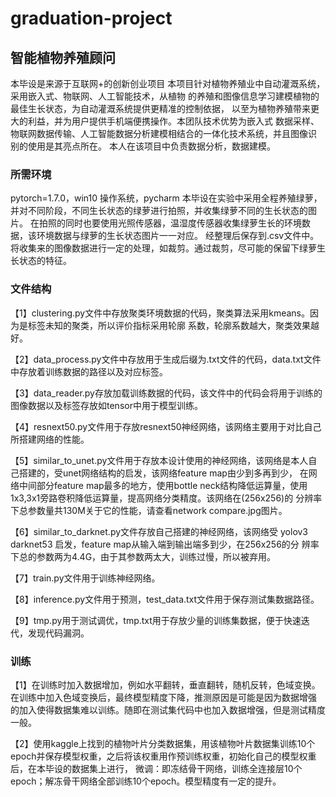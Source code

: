 # graduation-project

## 智能植物养殖顾问
本毕设是来源于互联网+的创新创业项目
本项目针对植物养殖业中自动灌溉系统，采用嵌入式、物联网、人工智能技术，从植物
的养殖和图像信息学习建模植物的最佳生长状态，为自动灌溉系统提供更精准的控制依据，
以至为植物养殖带来更大的利益，并为用户提供手机端便携操作。本团队技术优势为嵌入式
数据采样、物联网数据传输、人工智能数据分析建模相结合的一体化技术系统，并且图像识
别的使用是其亮点所在。
本人在该项目中负责数据分析，数据建模。

### 所需环境
pytorch=1.7.0，win10 操作系统，pycharm
本毕设在实验中采用全程养殖绿萝，并对不同阶段，不同生长状态的绿萝进行拍照，并收集绿萝不同的生长状态的图片。
在拍照的同时也要使用光照传感器，温湿度传感器收集绿萝生长的环境数据，该环境数据与绿萝的生长状态图片一一对应。
经整理后保存到.csv文件中。
将收集来的图像数据进行一定的处理，如裁剪。通过裁剪，尽可能的保留下绿萝生长状态的特征。

### 文件结构
【1】clustering.py文件中存放聚类环境数据的代码，聚类算法采用kmeans。因为是标签未知的聚类，所以评价指标采用轮廓
系数，轮廓系数越大，聚类效果越好。

【2】data_process.py文件中存放用于生成后缀为.txt文件的代码，data.txt文件中存放着训练数据的路径以及对应标签。

【3】data_reader.py存放加载训练数据的代码，该文件中的代码会将用于训练的图像数据以及标签存放如tensor中用于模型训练。

【4】resnext50.py文件用于存放resnext50神经网络，该网络主要用于对比自己所搭建网络的性能。

【5】similar_to_unet.py文件用于存放本设计使用的神经网络，该网络是本人自己搭建的，受unet网络结构的启发，该网络feature map由少到多再到少，
在网络中间部分feature map最多的地方，使用bottle neck结构降低运算量，使用1x3,3x1旁路卷积降低运算量，提高网络分类精度。该网络在(256x256)的
分辨率下总参数量共130M关于它的性能，请查看network compare.jpg图片。

【6】similar_to_darknet.py文件存放自己搭建的神经网络，该网络受 yolov3 darknet53 启发，feature map从输入端到输出端多到少，在256x256的分
辨率下总的参数两为4.4G，由于其参数两太大，训练过慢，所以被弃用。

【7】train.py文件用于训练神经网络。

【8】inference.py文件用于预测，test_data.txt文件用于保存测试集数据路径。

【9】tmp.py用于测试调优，tmp.txt用于存放少量的训练集数据，便于快速迭代，发现代码漏洞。

### 训练
【1】在训练时加入数据增加，例如水平翻转，垂直翻转，随机反转，色域变换。在训练中加入色域变换后，最终模型精度下降，推测原因是可能是因为数据增强
的加入使得数据集难以训练。随即在测试集代码中也加入数据增强，但是测试精度一般。

【2】使用kaggle上找到的植物叶片分类数据集，用该植物叶片数据集训练10个epoch并保存模型权重，之后将该权重用作预训练权重，初始化自己的模型权重后，在本毕设的数据集上进行，
微调：即冻结骨干网络，训练全连接层10个epoch；解冻骨干网络全部训练10个epoch。模型精度有一定的提升。
